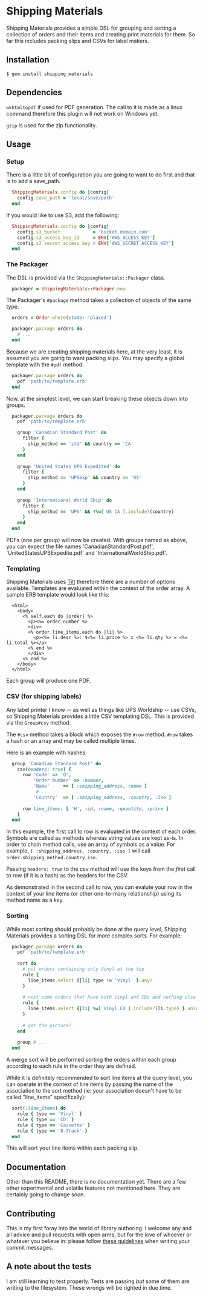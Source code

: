 # Shipping Materials

Shipping Materials provides a simple DSL for grouping and sorting a collection
of orders and their items and creating print materials for them.  So far this
includes packing slips and CSVs for label makers.

## Installation

    $ gem install shipping_materials

## Dependencies

`wkhtmltopdf` if used for PDF generation.  The call to it is made as a linux
command therefore this plugin will not work on Windows yet.
    
`gzip` is used for the zip functionality.

## Usage

### Setup

There is a little bit of configuration you are going to want to do first and
that is to add a save_path.

```ruby
  ShippingMaterials.config do |config|
    config.save_path = 'local/save/path'
  end
```

If you would like to use S3, add the following:

```ruby
  ShippingMaterials.config do |config|
    config.s3_bucket            = 'bucket.domain.com'
    config.s3_access_key_id     = ENV['AWS_ACCESS_KEY']
    config.s3_secret_access_key = ENV['AWS_SECRET_ACCESS_KEY']
  end
```

### The Packager

The DSL is provided via the `ShippingMaterials::Packager` class.

```ruby
  packager = ShippingMaterials::Packager.new
```

The Packager's `#package` method takes a collection of objects of the same
type.

```ruby
  orders = Order.where(state: 'placed')

  packager.package orders do
    # ...
  end
```

Because we are creating shipping materials here, at the very least, it is
assumed you are going to want packing slips.  You may specify a global template
with the `#pdf` method:

```ruby
  packager.package orders do
    pdf 'path/to/template.erb'
  end
```

Now, at the simplest level, we can start breaking these objects down into
groups.

```ruby
  packager.package orders do
    pdf 'path/to/template.erb'

    group 'Canadian Standard Post' do
      filter {
        ship_method == 'std' && country == 'CA'
      }
    end
    
    group 'United States UPS Expedited' do
      filter {
        ship_method == 'UPSexp' && country == 'US'
      }
    end
    
    group 'International World Ship' do
      filter {
        ship_method == 'UPS' && !%w[ US CA ].include?(country)
      }
    end
  end
```

PDFs (one per group) will now be created.  With groups named as above, you can
expect the file names 'CanadianStandardPost.pdf', 'UnitedStatesUPSExpedite.pdf'
and 'InternationalWorldShip.pdf'.

### Templating

Shipping Materials uses [Tilt](http://www.github.com/rtomayko/tilt) therefore
there are a number of options available.  Templates are evaluated within the
context of the order array. A sample ERB template would look like this:

```erb
  <html>
    <body>
      <% self.each do |order| %>
        <p><%= order.number %>
        <div>
        <% order.line_items.each do |li| %>
          <p><%= li.desc %>: $<%= li.price %> x <%= li.qty %> = <%= li.total %></p>
        <% end %>
        </div>
      <% end %>
    </body>
  </html>
```

Each group will produce one PDF.

### CSV (for shipping labels)

Any label printer I know -- as well as things like UPS Worldship -- use CSVs,
so Shipping Materials provides a little CSV templating DSL.  This is provided
via the `Group#csv` method.

The `#csv` method takes a block which exposes the `#row` method.  `#row` takes
a hash or an array and may be called multiple times.

Here is an example with hashes:

```ruby
  group 'Canadian Standard Post' do
    csv(headers: true) {
      row 'Code' => 'Q',
          'Order Number' => :number,
          'Name'     => [ :shipping_address, :name ]
           # ...
          'Country'  => [ :shipping_address, :country, :iso ]
          
      row line_items: [ 'H', :id, :name, :quantity, :price ]
    }
  end
```

In this example, the first call to row is evaluated in the context of each
order.  Symbols are called as methods whereas string values are kept as-is.  In
order to chain method calls, use an array of symbols as a value.  For example,
`[ :shipping_address, :country, :iso ]` will call
`order.shipping_method.country.iso`.

Passing `headers: true` to the csv method will use the keys from the _first_
call to row (if it is a hash) as the headers for the CSV.

As demonstrated in the second call to row, you can evalute your row in the
context of your line items (or other one-to-many relationship) using its method
name as a key.

### Sorting

While most sorting should probably be done at the query level, Shipping
Materials provides a sorting DSL for more complex sorts.  For example:

```ruby
  packager.package orders do
    pdf 'path/to/template.erb'
      
    sort do
      # put orders containing only Vinyl at the top
      rule {
        line_items.select {|li| type != 'Vinyl' }.any?
      }
      
      # next come orders that have both Vinyl and CDs and nothing else
      rule {
        line_items.select {|li| %w[ Vinyl CD ].include?(li.type) }.uniq.size == 2
      }
      
      # get the picture?
    end
      
    group # ...
  end
```

A merge sort will be performed sorting the orders within each group according
to each rule in the order they are defined.

While it is definitely recommended to sort line items at the query level, you
can operate in the context of line items by passing the name of the association
to the sort method (ie: your association doesn't have to be called "line_items"
specifically):

```ruby
  sort(:line_items) do
    rule { type == 'Vinyl' }
    rule { type == 'CD' }
    rule { type == 'Cassette' }
    rule { type == '8-Track' }
  end
```

This will sort your line items within each packing slip.

## Documentation

Other than this README, there is no documentation yet.  There are a few other
experimental and volatile features not mentioned here.  They are certainly
going to change soon.

## Contributing

This is my first foray into the world of library authoring.  I welcome any and
all advice and pull requests with open arms, but for the love of whoever or
whatever you believe in: please follow [these
guidelines](http://tbaggery.com/2008/04/19/a-note-about-git-commit-messages.html)
when writing your commit messages.

## A note about the tests

I am still learning to test properly.  Tests are passing _but_ some of them are
writing to the filesystem.  These wrongs will be righted in due time.
